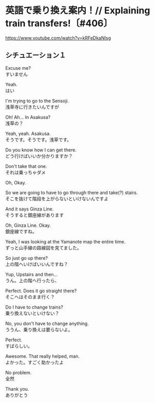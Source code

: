# 英語で乗り換え案内！// Explaining train transfers!〔#406〕

https://www.youtube.com/watch?v=kRFeDkaNIsg

## シチュエーション１
Excuse me?  
すいません  
  
Yeah.  
はい  
  
I'm trying to go to the Sensoji.  
浅草寺に行きたいんですが  
  
Oh! Ah... In Asakusa?  
浅草の？  
  
Yeah, yeah. Asakusa.  
そうです。そうです。浅草です。  
  
Do you know how I can get there.  
どう行けばいいか分かりますか？  
  
Don't take that one.  
それは乗っちゃダメ  
  
Oh, Okay.  
  
So we are going to have to go through there and take(?) stairs.  
そこを抜けて階段を上がらないといけないんですよ  
  
And it says Ginza Line.  
そうすると銀座線があります  
  
Oh, Ginza Line. Okay.  
銀座線ですね。  
  
Yeah, I was looking at the Yamanote map the entire time.  
ずっと山手線の路線図を見てました。  
  
So just go up there?  
上の階へいけばいいんですね？  
  
Yup, Upstairs and then...  
うん。上の階へ行ったら、  
  
Perfect. Does it go straight there?  
そこへはそのまま行く？  
  
Do I have to change trains?  
乗り換えないといけない？  
  
No, you don't have to change anything.  
ううん、乗り換えは要らないよ。  
  
Perfect.  
すばらしい。  
  
Awesome. That really helped, man.  
よかった。すごく助かったよ  
  
No problem.  
全然  
  
Thank you.  
ありがとう  
